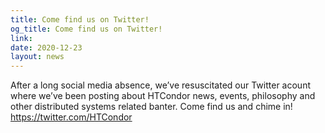 ```yaml
---
title: Come find us on Twitter!
og_title: Come find us on Twitter!
link: 
date: 2020-12-23
layout: news
---
```


After a long social media absence, we’ve resuscitated our Twitter acount where we’ve been posting about HTCondor news, events, philosophy and other distributed systems related banter. Come find us and chime in! <a href="https://twitter.com/HTCondor" target="_blank">https://twitter.com/HTCondor</a> 
